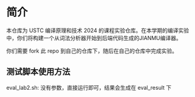 # 简介

本仓库为 USTC 编译原理和技术 2024 的课程实验仓库。在本学期的编译实验中，你们将构建一个从词法分析器开始到后端代码生成的JIANMU编译器。

你们需要 fork 此 repo 到自己的仓库下，随后在自己的仓库中完成实验。


## 测试脚本使用方法

eval_lab2.sh: 
    没有参数，直接运行即可，结果会生成在 eval_result 下